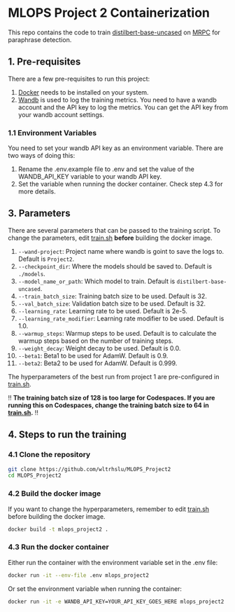 # MLOPS Project 2 Containerization

This repo contains the code to train [distilbert-base-uncased](https://huggingface.co/distilbert-base-uncased) on [MRPC](https://huggingface.co/datasets/glue/viewer/mrpc/train) for paraphrase detection.

## 1. Pre-requisites

There are a few pre-requisites to run this project:

1. [Docker](https://www.docker.com/) needs to be installed on your system.
2. [Wandb](https://wandb.ai/) is used to log the training metrics. You need to have a wandb account and the API key to log the metrics. You can get the API key from your wandb account settings.

### 1.1 Environment Variables

You need to set your wandb API key as an environment variable. There are two ways of doing this:

1. Rename the .env.example file to .env and set the value of the WANDB_API_KEY variable to your wandb API key.
2. Set the variable when running the docker container. Check step 4.3 for more details.

## 3. Parameters

There are several parameters that can be passed to the training script. To change the parameters, edit [train.sh](./train.sh) **before** building the docker image.

1. `--wand-project`: Project name where wandb is goint to save the logs to. Default is `Project2`.
2. `--checkpoint_dir`: Where the models should be saved to. Default is `./models`.
3. `--model_name_or_path`: Which model to train. Default is `distilbert-base-uncased`.
4. `--train_batch_size`: Training batch size to be used. Default is 32.
5. `--val_batch_size`: Validation batch size to be used. Default is 32.
6. `--learning_rate`: Learning rate to be used. Default is 2e-5.
7. `--learning_rate_modifier`: Learning rate modifier to be used. Default is 1.0.
8. `--warmup_steps`: Warmup steps to be used. Default is to calculate the warmup steps based on the number of training steps.
9. `--weight_decay`: Weight decay to be used. Default is 0.0.
10. `--beta1`: Beta1 to be used for AdamW. Default is 0.9.
11. `--beta2`: Beta2 to be used for AdamW. Default is 0.999.

The hyperparameters of the best run from project 1 are pre-configured in [train.sh](./train.sh).

:bangbang: **The training batch size of 128 is too large for Codespaces. If you are running this on Codespaces, change the training batch size to 64 in [train.sh](./train.sh).** :bangbang:

## 4. Steps to run the training

### 4.1 Clone the repository

```bash
git clone https://github.com/wltrhslu/MLOPS_Project2
cd MLOPS_Project2
```

### 4.2 Build the docker image

If you want to change the hyperparameters, remember to edit [train.sh](./train.sh) before building the docker image.

```bash
docker build -t mlops_project2 .
```

### 4.3 Run the docker container

Either run the container with the environment variable set in the .env file:

```bash
docker run -it --env-file .env mlops_project2
```

Or set the environment variable when running the container:

```bash
docker run -it -e WANDB_API_KEY=YOUR_API_KEY_GOES_HERE mlops_project2
```
